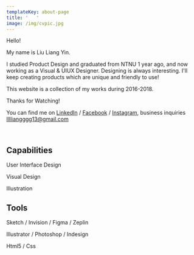```yaml
---
templateKey: about-page
title: '   '
image: /img/cvpic.jpg
---
```

Hello! 

My name is Liu Liang Yin.

I studied Product Design and graduated from NTNU 1 year ago, and now working as a Visual & UIUX  Designer. Designing is always interesting. I'll keep creating  products which are unique and friendly to use! 

This website is a collection of my works during 2016-2018.

Thanks for Watching!

You can find me on [LinkedIn](linkedin.com/in/liuliangyin)  / [Facebook](https://www.facebook.com/LIULIANGYIN)  / [Instagram](https://www.instagram.com/liang_yin_liu/), business inquiries lllliangggg13@gmail.com

<br/>

## Capabilities

User Interface Design

Visual Design

Illustration

## Tools

Sketch / Invision / Figma / Zeplin 

Illustrator / Photoshop / Indesign

Html5 / Css
